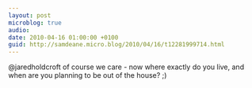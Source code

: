 ```yaml
---
layout: post
microblog: true
audio: 
date: 2010-04-16 01:00:00 +0100
guid: http://samdeane.micro.blog/2010/04/16/t12281999714.html
---
```

@jaredholdcroft of course we care - now where exactly do you live, and when are you planning to be out of the house? ;)
